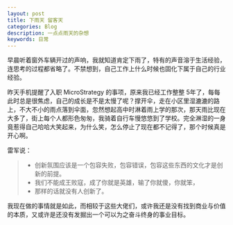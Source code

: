 ```yaml
---
layout: post
title: 下雨天 留客天
categories: Blog
description: 一点点雨天的杂想
keywords: 日常 
---
```


早晨听着窗外车辆开过的声响，我就知道肯定下雨了，特有的声音溶于生活经验，连思考的过程都省略了。不禁想到，自己工作上什么时候也固化下属于自己的行业经验。

昨天手机提醒了入职 MicroStrategy 的事项，原来我已经工作整整 5年了，每每此时总是很焦虑，自己的成长是不是太慢了呢？撑开伞，走在小区里湿漉漉的路上，不大不小的雨点落到伞面，忽然想起高中时淋着雨上学的那次，那天雨比现在大多了，街上每个人都形色匆匆，我骑着自行车慢悠悠到了学校。完全淋湿的一身竟惹得自己哈哈大笑起来，为什么笑，怎么停止了现在都不记得了，那个时候真是开心啊。

雷军说：
>- 创新氛围应该是一个包容失败，包容错误，包容这些东西的文化才是创新的前提。
>- 我们不能成王败寇，成了你就是英雄，输了你就傻，你就笨，
>- 那样的话就没有人创新了。

我现在做的事情就是如此，而相较于这些大佬们，或许我还是没有找到商业与价值的本质，又或许是还没有发掘出一个可以为之奋斗终身的事业目标。

